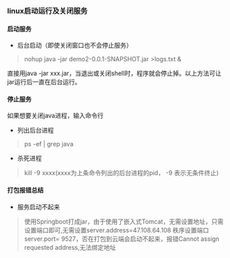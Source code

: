 ### linux启动运行及关闭服务
#### 启动服务
* 后台启动（即使关闭窗口也不会停止服务）
> nohup java -jar demo2-0.0.1-SNAPSHOT.jar >logs.txt &

直接用java -jar xxx.jar，当退出或关闭shell时，程序就会停止掉。以上方法可让jar运行后一直在后台运行。
#### 停止服务
如果想要关闭java进程，输入命令行
* 列出后台进程
> ps -ef | grep java 
* 杀死进程
> kill -9 xxxx(xxxx为上条命令列出的后台进程的pid， -9 表示无条件终止)
#### 打包报错总结
* 服务启动不起来
 >使用Springboot打成jar，由于使用了嵌入式Tomcat，无需设置地址，只需设置端口即可,无需设置server.address=47.108.64.108
 秩序设置端口server.port= 9527，否在打包到云端会启动不起来，报错Cannot assign requested address,无法绑定地址